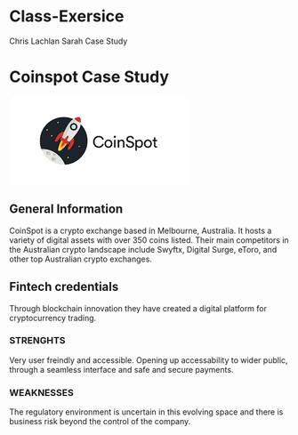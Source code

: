 # Class-Exersice
Chris Lachlan Sarah
Case Study
# Coinspot Case Study
![markdown-image](photo.png)
## General Information
CoinSpot is a crypto exchange based in Melbourne, Australia. It hosts a variety of digital assets with over 350 coins listed.
Their main competitors in the Australian crypto landscape include Swyftx, Digital Surge, eToro, and other top Australian crypto exchanges.  
## Fintech credentials
Through blockchain innovation they have created a digital platform for cryptocurrency trading. 
 
### STRENGHTS
Very user freindly and accessible. Opening up accessability to wider public, through a seamless interface and safe and secure payments.
### WEAKNESSES
The regulatory environment is uncertain in this evolving space and there is business risk beyond the control of the company. 


